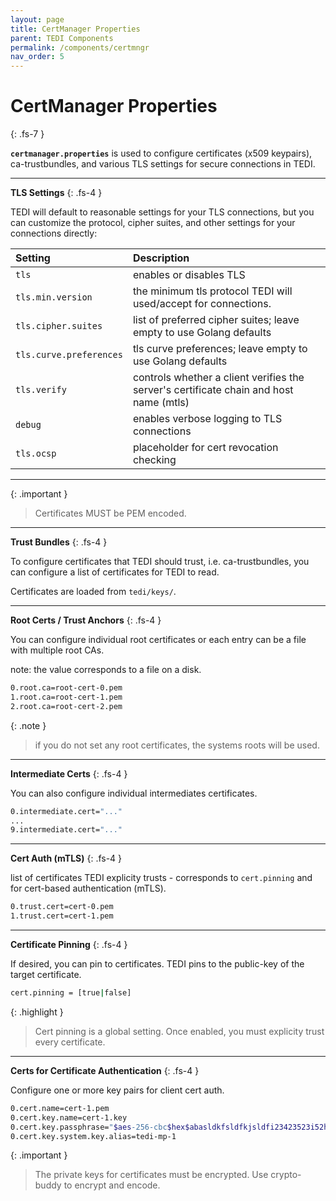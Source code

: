 ```yaml
---
layout: page
title: CertManager Properties
parent: TEDI Components
permalink: /components/certmngr
nav_order: 5
---
```


# CertManager Properties
{: .fs-7 }

**`certmanager.properties`** is used to configure certificates (x509 keypairs), ca-trustbundles, and various TLS settings for secure connections in TEDI.

---

**TLS Settings**
{: .fs-4 }

TEDI will default to reasonable settings for your TLS connections, but you can customize the protocol, cipher suites, and other settings for your connections directly:


| **Setting**                    | **Description**          |
|:------------------------------|:--------------------------|
| `tls`                         | enables or disables TLS |
| `tls.min.version`             | the minimum tls protocol TEDI will used/accept for connections. |
| `tls.cipher.suites`           | list of preferred cipher suites; leave empty to use Golang defaults |
| `tls.curve.preferences`       | tls curve preferences;  leave empty to use Golang defaults |
| `tls.verify`                  | controls whether a client verifies the server's certificate chain and host name (mtls) |
| `debug`                       | enables verbose logging to TLS connections |
| `tls.ocsp`                    | placeholder for cert revocation checking |


---

{: .important }
> Certificates MUST be PEM encoded.

---

**Trust Bundles**
{: .fs-4 }

To configure certificates that TEDI should trust, i.e. ca-trustbundles, you can configure a list of certificates for TEDI to read.

Certificates are loaded from `tedi/keys/`. 

---

**Root Certs / Trust Anchors**
{: .fs-4 }

You can configure individual root certificates or each entry can be a file with multiple root CAs. 

note: the value corresponds to a file on a disk.

```sh
0.root.ca=root-cert-0.pem
1.root.ca=root-cert-1.pem
2.root.ca=root-cert-2.pem
```

{: .note }
> if you do not set any root certificates, the systems roots will be used.

---

**Intermediate Certs**
{: .fs-4 }

You can also configure individual intermediates certificates.

```sh
0.intermediate.cert="..."
...
9.intermediate.cert="..."

```

---

**Cert Auth (mTLS)**
{: .fs-4 }

list of certificates TEDI explicity trusts - corresponds to `cert.pinning` and for cert-based authentication (mTLS).


```sh
0.trust.cert=cert-0.pem
1.trust.cert=cert-1.pem
```

---

**Certificate Pinning**
{: .fs-4 }

If desired, you can pin to certificates. TEDI pins to the public-key of the target certificate.

```sh
cert.pinning = [true|false]
```

{: .highlight }
> Cert pinning is a global setting. Once enabled, you must explicity trust every certificate.

---

**Certs for Certificate Authentication**
{: .fs-4 }

Configure one or more key pairs for client cert auth.

```sh
0.cert.name=cert-1.pem
0.cert.key.name=cert-1.key
0.cert.key.passphrase="$aes-256-cbc$hex$abasldkfsldfkjsldfi23423523i52h2i3h52i3"
0.cert.key.system.key.alias=tedi-mp-1
```

{: .important }
> The private keys for certificates must be encrypted. Use crypto-buddy to encrypt and encode.

